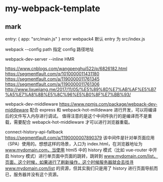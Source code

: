 # my-webpack-template

## mark

entry: { app: "src/main.js" }
error
webpack4 默认 entry 为 src/index.js

webpack  --config path 指定 config 路径地址

webpack-dev-server --inline
HMR

https://www.cnblogs.com/wangpenghui522/p/6826182.html
https://segmentfault.com/q/1010000011431180
https://segmentfault.com/a/1190000011761345
https://segmentfault.com/a/1190000011761306
http://www.lixuejiang.me/2017/11/05/%E5%89%8D%E7%AB%AF%E5%B7%A5%E7%A8%8B%E5%8C%96%E5%B0%8F%E7%BB%93/

webpack-dev-middleware
https://www.npmjs.com/package/webpack-dev-middleware
配合 express 和 webpack-hot-milldeware 进行开发，可以将编译后的文件写入内存进行调试。
值得注意的是这个中间件执行的是编译而不是重载，需要配合 webapck-hot-middleware 才可以进行浏览器重载。

connect-history-api-fallback
https://segmentfault.com/a/1190000007890379
该中间件是针对单页面应用（SPA）使用的。想想这样的场景，入口为 index.html，在浏览器地址为 www.mydomain.com，当使用 html5 中的 history 模式（比如 vue-router 中开启 history 模式）进行单页面中页面的跳转，跳转到 www.mydomain.com/list，页面，这个时候，如果进行了刷新操作，这个时候服务器就会去找寻 www.mydomain.com/list 的资源，但其实我们只是用了 history 进行页面导航而已，服务器并没有这个资源。